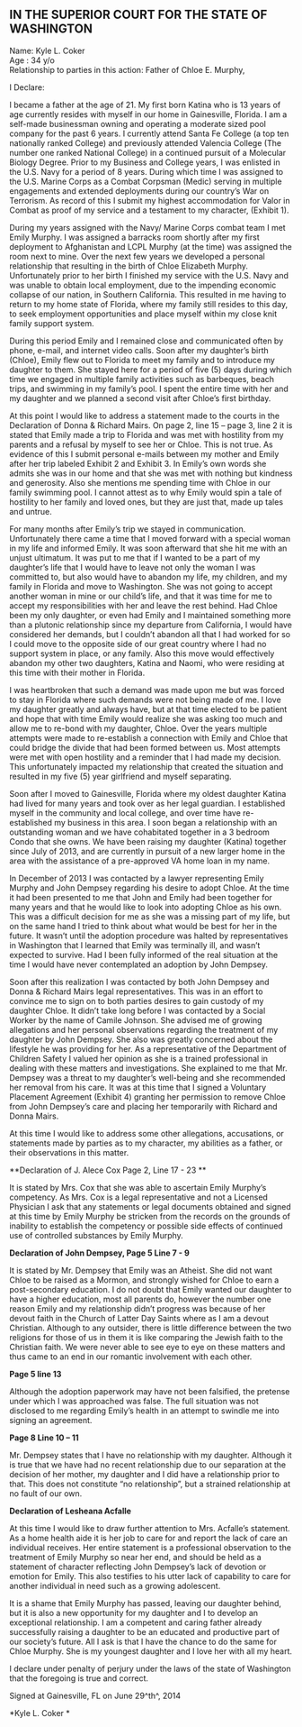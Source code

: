 ﻿## IN THE SUPERIOR COURT FOR THE STATE OF WASHINGTON


Name: Kyle L. Coker  
Age : 34 y/o  
Relationship to parties in this action: Father of Chloe E. Murphy,

I Declare:

I became a father at the age of 21. My first born Katina who is 13 years
of age currently resides with myself in our home in Gainesville,
Florida. I am a self-made businessman owning and operating a moderate
sized pool company for the past 6 years. I currently attend Santa Fe
College (a top ten nationally ranked College) and previously attended
Valencia College (The number one ranked National College) in a continued
pursuit of a Molecular Biology Degree. Prior to my Business and College
years, I was enlisted in the U.S. Navy for a period of 8 years. During
which time I was assigned to the U.S. Marine Corps as a Combat Corpsman
(Medic) serving in multiple engagements and extended deployments during
our country’s War on Terrorism. As record of this I submit my highest
accommodation for Valor in Combat as proof of my service and a testament
to my character, (Exhibit 1).

During my years assigned with the Navy/ Marine Corps combat team I met
Emily Murphy. I was assigned a barracks room shortly after my first
deployment to Afghanistan and LCPL Murphy (at the time) was assigned the
room next to mine. Over the next few years we developed a personal
relationship that resulting in the birth of Chloe Elizabeth Murphy.
Unfortunately prior to her birth I finished my service with the U.S.
Navy and was unable to obtain local employment, due to the impending
economic collapse of our nation, in Southern California. This resulted
in me having to return to my home state of Florida, where my family
still resides to this day, to seek employment opportunities and place
myself within my close knit family support system.

During this period Emily and I remained close and communicated often by
phone, e-mail, and internet video calls. Soon after my daughter’s birth
(Chloe), Emily flew out to Florida to meet my family and to introduce my
daughter to them. She stayed here for a period of five (5) days during
which time we engaged in multiple family activities such as barbeques,
beach trips, and swimming in my family’s pool. I spent the entire time
with her and my daughter and we planned a second visit after Chloe’s
first birthday.

At this point I would like to address a statement made to the courts in
the Declaration of Donna & Richard Mairs. On page 2, line 15 – page 3,
line 2 it is stated that Emily made a trip to Florida and was met with
hostility from my parents and a refusal by myself to see her or Chloe.
This is not true. As evidence of this I submit personal e-mails between
my mother and Emily after her trip labeled Exhibit 2 and Exhibit 3. In
Emily’s own words she admits she was in our home and that she was met
with nothing but kindness and generosity. Also she mentions me spending
time with Chloe in our family swimming pool. I cannot attest as to why
Emily would spin a tale of hostility to her family and loved ones, but
they are just that, made up tales and untrue.

For many months after Emily’s trip we stayed in communication.
Unfortunately there came a time that I moved forward with a special
woman in my life and informed Emily. It was soon afterward that she hit
me with an unjust ultimatum. It was put to me that if I wanted to be a
part of my daughter’s life that I would have to leave not only the woman
I was committed to, but also would have to abandon my life, my children,
and my family in Florida and move to Washington. She was not going to
accept another woman in mine or our child’s life, and that it was time
for me to accept my responsibilities with her and leave the rest behind.
Had Chloe been my only daughter, or even had Emily and I maintained
something more than a plutonic relationship since my departure from
California, I would have considered her demands, but I couldn’t abandon
all that I had worked for so I could move to the opposite side of our
great country where I had no support system in place, or any family.
Also this move would effectively abandon my other two daughters, Katina
and Naomi, who were residing at this time with their mother in Florida.

I was heartbroken that such a demand was made upon me but was forced to
stay in Florida where such demands were not being made of me. I love my
daughter greatly and always have, but at that time elected to be patient
and hope that with time Emily would realize she was asking too much and
allow me to re-bond with my daughter, Chloe. Over the years multiple
attempts were made to re-establish a connection with Emily and Chloe
that could bridge the divide that had been formed between us. Most
attempts were met with open hostility and a reminder that I had made my
decision. This unfortunately impacted my relationship that created the
situation and resulted in my five (5) year girlfriend and myself
separating.

Soon after I moved to Gainesville, Florida where my oldest daughter
Katina had lived for many years and took over as her legal guardian. I
established myself in the community and local college, and over time
have re-established my business in this area. I soon began a
relationship with an outstanding woman and we have cohabitated together
in a 3 bedroom Condo that she owns. We have been raising my daughter
(Katina) together since July of 2013, and are currently in pursuit of a
new larger home in the area with the assistance of a pre-approved VA
home loan in my name.

In December of 2013 I was contacted by a lawyer representing Emily
Murphy and John Dempsey regarding his desire to adopt Chloe. At the time
it had been presented to me that John and Emily had been together for
many years and that he would like to look into adopting Chloe as his
own. This was a difficult decision for me as she was a missing part of
my life, but on the same hand I tried to think about what would be best
for her in the future. It wasn’t until the adoption procedure was halted
by representatives in Washington that I learned that Emily was
terminally ill, and wasn’t expected to survive. Had I been fully
informed of the real situation at the time I would have never
contemplated an adoption by John Dempsey.

Soon after this realization I was contacted by both John Dempsey and
Donna & Richard Mairs legal representatives. This was in an effort to
convince me to sign on to both parties desires to gain custody of my
daughter Chloe. It didn’t take long before I was contacted by a Social
Worker by the name of Camile Johnson. She advised me of growing
allegations and her personal observations regarding the treatment of my
daughter by John Dempsey. She also was greatly concerned about the
lifestyle he was providing for her. As a representative of the
Department of Children Safety I valued her opinion as she is a trained
professional in dealing with these matters and investigations. She
explained to me that Mr. Dempsey was a threat to my daughter’s
well-being and she recommended her removal from his care. It was at this
time that I signed a Voluntary Placement Agreement (Exhibit 4) granting
her permission to remove Chloe from John Dempsey’s care and placing her
temporarily with Richard and Donna Mairs.

At this time I would like to address some other allegations,
accusations, or statements made by parties as to my character, my
abilities as a father, or their observations in this matter.

**Declaration of J. Alece Cox Page 2, Line 17 - 23 **

It is stated by Mrs. Cox that she was able to ascertain Emily Murphy’s
competency. As Mrs. Cox is a legal representative and not a Licensed
Physician I ask that any statements or legal documents obtained and
signed at this time by Emily Murphy be stricken from the records on the
grounds of inability to establish the competency or possible side
effects of continued use of controlled substances by Emily Murphy.

**Declaration of John Dempsey, Page 5 Line 7 - 9**

It is stated by Mr. Dempsey that Emily was an Atheist. She did not want
Chloe to be raised as a Mormon, and strongly wished for Chloe to earn a
post-secondary education. I do not doubt that Emily wanted our daughter
to have a higher education, most all parents do, however the number one
reason Emily and my relationship didn’t progress was because of her
devout faith in the Church of Latter Day Saints where as I am a devout
Christian. Although to any outsider, there is little difference between
the two religions for those of us in them it is like comparing the
Jewish faith to the Christian faith. We were never able to see eye to
eye on these matters and thus came to an end in our romantic involvement
with each other.

**Page 5 line 13**

Although the adoption paperwork may have not been falsified, the
pretense under which I was approached was false. The full situation was
not disclosed to me regarding Emily’s health in an attempt to swindle me
into signing an agreement.

**Page 8 Line 10 – 11**

Mr. Dempsey states that I have no relationship with my daughter.
Although it is true that we have had no recent relationship due to our
separation at the decision of her mother, my daughter and I did have a
relationship prior to that. This does not constitute “no relationship”,
but a strained relationship at no fault of our own.

**Declaration of Lesheana Acfalle**

At this time I would like to draw further attention to Mrs. Acfalle’s
statement. As a home health aide it is her job to care for and report
the lack of care an individual receives. Her entire statement is a
professional observation to the treatment of Emily Murphy so near her
end, and should be held as a statement of character reflecting John
Dempsey’s lack of devotion or emotion for Emily. This also testifies to
his utter lack of capability to care for another individual in need such
as a growing adolescent.

<div id='kyle-yuk'>

It is a shame that Emily Murphy has passed, leaving our daughter behind,
but it is also a new opportunity for my daughter and I to develop an
exceptional relationship. I am a competent and caring father already
successfully raising a daughter to be an educated and productive part of
our society’s future. All I ask is that I have the chance to do the same
for Chloe Murphy. She is my youngest daughter and I love her with all my
heart.

I declare under penalty of perjury under the laws of the state of
Washington that the foregoing is true and correct.

Signed at Gainesville, FL on June 29^th^, 2014

*Kyle L. Coker *

</div>

